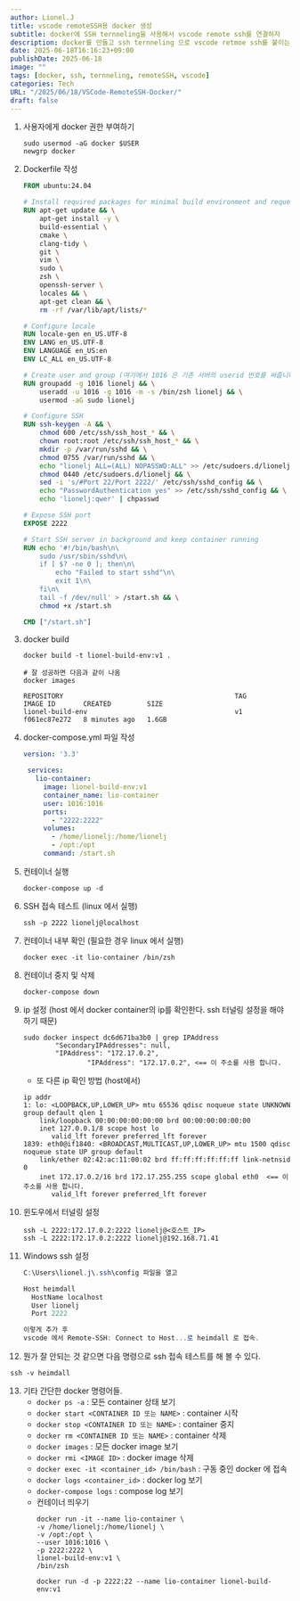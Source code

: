 ```yaml
---
author: Lionel.J
title: vscode remoteSSH용 docker 생성
subtitle: docker에 SSH ternneling을 사용해서 vscode remote ssh를 연결하자
description: docker를 만들고 ssh ternneling 으로 vscode retmoe ssh를 붙이는 방법
date: 2025-06-18T16:16:23+09:00
publishDate: 2025-06-18
image: ""
tags: [docker, ssh, ternneling, remoteSSH, vscode]
categories: Tech
URL: "/2025/06/18/VSCode-RemoteSSH-Docker/"
draft: false
---
```


1. 사용자에게 docker 권한 부여하기
	```shell
	sudo usermod -aG docker $USER
	newgrp docker
	```

2. Dockerfile 작성
	```dockerfile
	FROM ubuntu:24.04
	
	# Install required packages for minimal build environment and requested tools
	RUN apt-get update && \
	    apt-get install -y \
	    build-essential \
	    cmake \
	    clang-tidy \
	    git \
	    vim \
	    sudo \
	    zsh \
	    openssh-server \
	    locales && \
	    apt-get clean && \
	    rm -rf /var/lib/apt/lists/*
	
	# Configure locale
	RUN locale-gen en_US.UTF-8
	ENV LANG en_US.UTF-8
	ENV LANGUAGE en_US:en
	ENV LC_ALL en_US.UTF-8
	
	# Create user and group (여기에서 1016 은 기존 서버의 userid 번호를 써줍니다.)
	RUN groupadd -g 1016 lionelj && \
	    useradd -u 1016 -g 1016 -m -s /bin/zsh lionelj && \
	    usermod -aG sudo lionelj
	
	# Configure SSH
	RUN ssh-keygen -A && \
	    chmod 600 /etc/ssh/ssh_host_* && \
	    chown root:root /etc/ssh/ssh_host_* && \
	    mkdir -p /var/run/sshd && \
	    chmod 0755 /var/run/sshd && \
	    echo "lionelj ALL=(ALL) NOPASSWD:ALL" >> /etc/sudoers.d/lionelj && \
	    chmod 0440 /etc/sudoers.d/lionelj && \
	    sed -i 's/#Port 22/Port 2222/' /etc/ssh/sshd_config && \
	    echo "PasswordAuthentication yes" >> /etc/ssh/sshd_config && \
	    echo 'lionelj:qwer' | chpasswd
	
	# Expose SSH port
	EXPOSE 2222
	
	# Start SSH server in background and keep container running
	RUN echo '#!/bin/bash\n\
	    sudo /usr/sbin/sshd\n\
	    if [ $? -ne 0 ]; then\n\
	        echo "Failed to start sshd"\n\
	        exit 1\n\
	    fi\n\
	    tail -f /dev/null' > /start.sh && \
	    chmod +x /start.sh
	
	CMD ["/start.sh"]

	```

3. docker build
	```shell
	docker build -t lionel-build-env:v1 .
	
	# 잘 성공하면 다음과 같이 나옴
	docker images
	
	REPOSITORY                                           TAG            IMAGE ID       CREATED         SIZE
	lionel-build-env                                     v1             f061ec87e272   8 minutes ago   1.6GB
	```

4. docker-compose.yml 파일 작성
   ```yml
   version: '3.3'
	
	services:
	  lio-container:
	    image: lionel-build-env:v1
	    container_name: lio-container
	    user: 1016:1016
	    ports:
	      - "2222:2222"
	    volumes:
	      - /home/lionelj:/home/lionelj
	      - /opt:/opt
	    command: /start.sh
	```

5. 컨테이너 실행
   ```shell
   docker-compose up -d
	```
	
6. SSH 접속 테스트 (linux 에서 실행)
	```shell
	ssh -p 2222 lionelj@localhost
	```

7. 컨테이너 내부 확인 (필요한 경우 linux 에서 실행)
   ```shell
   docker exec -it lio-container /bin/zsh
	```
	
8. 컨테이너 중지 및 삭제
	```shell
	docker-compose down
	```

9. ip 설정 (host 에서 docker container의 ip를 확인한다. ssh 터널링 설정을 해야 하기 때문)
	```shell
	sudo docker inspect dc6d671ba3b0 | grep IPAddress
			"SecondaryIPAddresses": null,
			"IPAddress": "172.17.0.2",
					"IPAddress": "172.17.0.2", <== 이 주소를 사용 합니다.
	```

	- 또 다른 ip 확인 방법 (host에서)
	```shell
	ip addr
	1: lo: <LOOPBACK,UP,LOWER_UP> mtu 65536 qdisc noqueue state UNKNOWN group default qlen 1
		link/loopback 00:00:00:00:00:00 brd 00:00:00:00:00:00
		inet 127.0.0.1/8 scope host lo
		   valid_lft forever preferred_lft forever
	1839: eth0@if1840: <BROADCAST,MULTICAST,UP,LOWER_UP> mtu 1500 qdisc noqueue state UP group default
		link/ether 02:42:ac:11:00:02 brd ff:ff:ff:ff:ff:ff link-netnsid 0
		inet 172.17.0.2/16 brd 172.17.255.255 scope global eth0  <== 이 주소를 사용 합니다.
		   valid_lft forever preferred_lft forever
	```

10. 윈도우에서 터널링 설정
	```shell
	ssh -L 2222:172.17.0.2:2222 lionelj@<호스트_IP>
	ssh -L 2222:172.17.0.2:2222 lionelj@192.168.71.41
	```

11. Windows ssh 설정
	```powershell
	C:\Users\lionel.j\.ssh\config 파일을 열고
	
	Host heimdall
	  HostName localhost
	  User lionelj
	  Port 2222
	
	이렇게 추가 후
	vscode 에서 Remote-SSH: Connect to Host...로 heimdall 로 접속.
	```

12. 뭔가 잘 안되는 것 같으면 다음 명령으로 ssh 접속 테스트를 해 볼 수 있다.
   ```shell
   ssh -v heimdall
   ```

13. 기타 간단한 docker 명령어들.
    - `docker ps -a` : 모든 container 상태 보기
    - `docker start <CONTAINER ID 또는 NAME>` : container 시작
    - `docker stop <CONTAINER ID 또는 NAME>` : container 중지
    - `docker rm <CONTAINER ID 또는 NAME>` : container 삭제
    - `docker images` : 모든 docker image 보기
    - `docker rmi <IMAGE ID>` : docker image 삭제
    - `docker exec -it <container_id> /bin/bash` : 구동 중인 docker 에 접속
    - `docker logs <container_id>` : docker log 보기
    - `docker-compose logs` : compose log 보기
	- 컨테이너 띄우기
	  ```shell
	  docker run -it --name lio-container \
	  -v /home/lionelj:/home/lionelj \
	  -v /opt:/opt \
	  --user 1016:1016 \
	  -p 2222:2222 \
	  lionel-build-env:v1 \
	  /bin/zsh

	  docker run -d -p 2222:22 --name lio-container lionel-build-env:v1
	  ```
